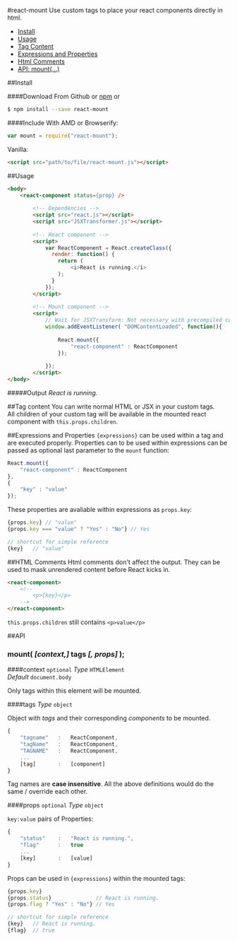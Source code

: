 #react-mount
Use custom tags to place your react components directly in html.

- [Install](#install)
- [Usage](#usage)
- [Tag Content](#tag-content)
- [Expressions and Properties](#expressions-and-properties)
- [Html Comments](#html-comments)
- [API: mount(…)](#api)


##Install

####Download
From Github or [npm](https://www.npmjs.org/package/react-mount) or

```sh
$ npm install --save react-mount
```

####Include
With AMD or Browserify:
```js
var mount = require("react-mount");
```
Vanilla:
```html
<script src="path/to/file/react-mount.js"></script>
```


##Usage
```html
<body>
    <react-component status={prop} />
		
		<!-- Dependencies -->
		<script src="react.js"></script>
		<script src="JSXTransformer.js"></script>
		
		<!-- React component -->
		<script>
		    var ReactComponent = React.createClass({
		      render: function() {
		        return (
		        	<i>React is running.</i>
		        );
		      }
		    });
		</script>
 		
		<!-- Mount component -->
		<script>
			// Wait for JSXTransform: Not necessary with precompiled components
			window.addEventListener( "DOMContentLoaded", function(){ 
				
				React.mount({
					"react-component" : ReactComponent
				});
			
			});
		</script>
</body>
```
#####Output
_React is running._

##Tag content
You can write normal HTML or JSX in your custom tags.<br>
All children of your custom tag will be available in the mounted react component with `this.props.children`.

##Expressions and Properties
`{expressions}` can be used within a tag and are executed properly.
Properties can to be used within expressions can be passed as optional last parameter to the `mount` function:
```js
React.mount({
	"react-component" : ReactComponent
},
{
	"key" : "value"
});
```
These properties are avaliable within expressions as `props.key`:
```js
{props.key} // "value"
{props.key === "value" ? "Yes" : "No"} // Yes

// shortcut for simple reference
{key} 	// "value"

```


##HTML Comments
Html comments don't affect the output. They can be used to mask unrendered content before React kicks in.
```html
<react-component>
	<!--
		<p>{key}</p>
	-->
</react-component>
```
`this.props.children` still contains `<p>value</p>`

##API

### mount(   _[context,]_   tags   _[, props]_   );

####context `optional`
_Type_ `HTMLElement` <br>
_Default_ `document.body`

Only tags within this element will be mounted.


####tags 
_Type_ `object`

Object with _tags_ and their corresponding _components_ to be mounted.

```js
{
	"tagname"	: 	ReactComponent,
	"tagName"	: 	ReactComponent,
	"TAGNAME"	: 	ReactComponent,
	...
	[tag]		: 	[component]
}
```
Tag names are __case insensitive__. All the above definitions would do the same / override each other.

####props `optional`
_Type_ `object`

`key:value` pairs of Properties:
```js
{
	"status"	: 	"React is running.",
	"flag"		: 	true
	...
	[key]		: 	[value]
}
```

Props can be used in `{expressions}` within the mounted tags:
```js
{props.key}
{props.status} 				// React is running.
{props.flag ? "Yes" : "No"}	// Yes

// shortcut for simple reference
{key} 	// React is running.
{flag}	// true

```
